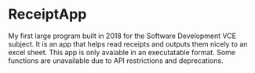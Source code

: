 # ReceiptApp
My first large program built in 2018 for the Software Development VCE subject. 
It is an app that helps read receipts and outputs them nicely to an excel sheet.
This app is only avaiable in an executatable format. Some functions are unavailable due to API restrictions and deprecations.
